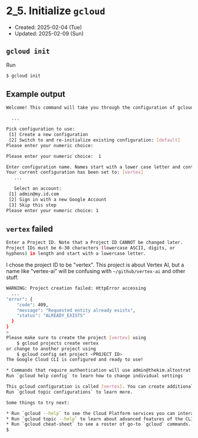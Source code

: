 # 2_5. Initialize `gcloud`
* Created: 2025-02-04 (Tue)
* Updated: 2025-02-09 (Sun)

## `gcloud init`
Run 
```bash
$ gcloud init
```

## Example output
```bash
Welcome! This command will take you through the configuration of gcloud.

  ...

Pick configuration to use:
 [1] Create a new configuration
 [2] Switch to and re-initialize existing configuration: [default]
Please enter your numeric choice:  
```

```bash
Please enter your numeric choice:  1

Enter configuration name. Names start with a lower case letter and contain only lower case letters a-z, digits 0-9, and hyphens '-':  vertex
Your current configuration has been set to: [vertex]
   ...

   Select an account:
 [1] admin@my.id.com
 [2] Sign in with a new Google Account
 [3] Skip this step
Please enter your numeric choice: 1
```

## `vertex` failed
```bash
Enter a Project ID. Note that a Project ID CANNOT be changed later.
Project IDs must be 6-30 characters (lowercase ASCII, digits, or
hyphens) in length and start with a lowercase letter.
```

I chose the project ID to be "vertex". This project is about Vertex AI, but a name like "vertex-ai" will be confusing with `~/github/vertex-ai` and other stuff.

```bash
WARNING: Project creation failed: HttpError accessing 
  ...
"error": {
    "code": 409,
    "message": "Requested entity already exists",
    "status": "ALREADY_EXISTS"
  }
}
>
Please make sure to create the project [vertex] using
    $ gcloud projects create vertex
or change to another project using
    $ gcloud config set project <PROJECT ID>
The Google Cloud CLI is configured and ready to use!

* Commands that require authentication will use admin@thekim.altostrat.com by default
Run `gcloud help config` to learn how to change individual settings

This gcloud configuration is called [vertex]. You can create additional configurations if you work with multiple accounts and/or projects.
Run `gcloud topic configurations` to learn more.

Some things to try next:

* Run `gcloud --help` to see the Cloud Platform services you can interact with. And run `gcloud help COMMAND` to get help on any gcloud command.
* Run `gcloud topic --help` to learn about advanced features of the CLI like arg files and output formatting
* Run `gcloud cheat-sheet` to see a roster of go-to `gcloud` commands.
$
```
